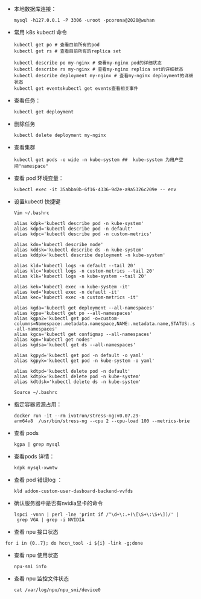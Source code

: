 
* 本地数据库连接：

    `mysql -h127.0.0.1 -P 3306 -uroot -pcorona@2020@wuhan`

* 常用 k8s kubectl 命令

    ```   
    kubectl get po # 查看目前所有的pod
    kubectl get rs # 查看目前所有的replica set

    kubectl describe po my-nginx # 查看my-nginx pod的详细状态
    kubectl describe rs my-nginx # 查看my-nginx replica set的详细状态
    kubectl describe deployment my-nginx # 查看my-nginx deployment的详细状态
    kubectl get eventskubectl get events查看相关事件
    ```

* 查看任务：

    `kubectl get deployment`

* 删除任务

    `kubectl delete deployment my-nginx ` 

* 查看集群

    `kubectl get pods -o wide -n kube-system ##  kube-system 为用户空间"namespace"`

* 查看 pod 环境变量：

    `kubectl exec -it 35abba0b-6f16-4336-9d2e-a9a5326c209e -- env`


* 设置kubectl 快捷键
    ```
    Vim ~/.bashrc

    alias kdpk='kubectl describe pod -n kube-system'
    alias kdpd='kubectl describe pod -n default'
    alias kdpc='kubectl describe pod -n custom-metrics'

    alias kdn='kubectl describe node'
    alias kddsk='kubectl describe ds -n kube-system'
    alias kddpk='kubectl describe deployment -n kube-system'

    alias kld='kubectl logs -n default --tail 20'
    alias klc='kubectl logs -n custom-metrics --tail 20'
    alias klk='kubectl logs -n kube-system --tail 20'

    alias kek='kubectl exec -n kube-system -it' 
    alias ked='kubectl exec -n default -it'  
    alias kec='kubectl exec -n custom-metrics -it' 

    alias kgda='kubectl get deployment --all-namespaces'
    alias kgpa='kubectl get po --all-namespaces'
    alias kgpa2='kubectl get pod -o=custom-columns=Namespace:.metadata.namespace,NAME:.metadata.name,STATUS:.status.phase,NODE:.spec.nodeName --all-namespaces'
    alias kgca='kubectl get configmap --all-namespaces'
    alias kgn='kubectl get nodes'
    alias kgdsa='kubectl get ds --all-namespaces'

    alias kgpyd='kubectl get pod -n default -o yaml'
    alias kgpyk='kubectl get pod -n kube-system -o yaml'

    alias kdtpd='kubectl delete pod -n default'
    alias kdtpk='kubectl delete pod -n kube-system'
    alias kdtdsk='kubectl delete ds -n kube-system'

    Source ~/.bashrc
    ```

* 指定容器资源占用：

    `docker run -it --rm ivotron/stress-ng:v0.07.29-arm64v8  /usr/bin/stress-ng --cpu 2 --cpu-load 100 --metrics-brie`

* 查看 pods

    `kgpa | grep mysql`

* 查看pods 详情： 

    `kdpk mysql-xwmtw`

* 查看 pod 错误log ：

    `kld addon-custom-user-dasboard-backend-vvfds`

* 确认服务器中是否有nvidia显卡的命令

    `lspci -vnnn | perl -lne 'print if /^\d+\:.+(\[\S+\:\S+\])/' | grep VGA | grep -i NVIDIA`

* 查看 npu 接口状态

`for i in {0..7}; do hccn_tool -i ${i} -link -g;done`

* 查看 npu 使用状态

    `npu-smi info`

* 查看 npu 监控文件状态

    `cat /var/log/npu/npu_smi/device0`
